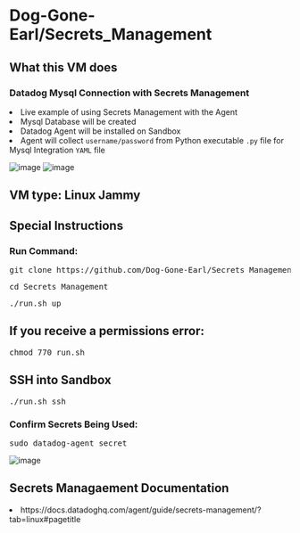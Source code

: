 # Dog-Gone-Earl/Secrets_Management

## What this VM does
### Datadog Mysql Connection with Secrets Management

<li>Live example of using Secrets Management with the Agent</li>
<li>Mysql Database will be created</li>
<li>Datadog Agent will be installed on Sandbox</li>
<li>Agent will collect <code>username/password</code> from Python executable <code>.py</code> file for Mysql Integration <code>YAML</code> file</li>

![image](https://github.com/Dog-Gone-Earl/Secrets_Management/assets/107069502/9da16fab-6c3e-4869-a414-48779a6ee3a2)
![image](https://github.com/Dog-Gone-Earl/Secrets_Management/assets/107069502/457bb408-e880-4283-98e3-4172f4b5609b)

<pic of Mysql yaml config>
  
<Show datadog-agent secret command output>
  
<show Agent status showing config>
  
## VM type: Linux Jammy

## Special Instructions

### Run Command:
<pre>
git clone https://github.com/Dog-Gone-Earl/Secrets_Management.git </pre>
<pre>cd Secrets_Management</pre>
<pre>./run.sh up</pre>

  
## If you receive a permissions error:
<pre>chmod 770 run.sh</pre>

## SSH into Sandbox
<pre>./run.sh ssh</pre>
  
### Confirm Secrets Being Used:
<pre>
sudo datadog-agent secret</pre>

![image](https://github.com/Dog-Gone-Earl/Secrets_Management/assets/107069502/f0519f2a-38a2-49e7-aa71-375c2ec401bf)

## Secrets Managaement Documentation
  <li><link>https://docs.datadoghq.com/agent/guide/secrets-management/?tab=linux#pagetitle</link></li>
